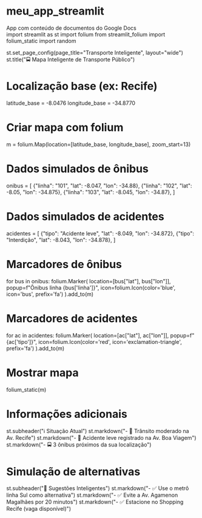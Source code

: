 # meu_app_streamlit
App com conteúdo de documentos do Google Docs  
import streamlit as st
import folium
from streamlit_folium import folium_static
import random

st.set_page_config(page_title="Transporte Inteligente", layout="wide")
st.title("🚍 Mapa Inteligente de Transporte Público")

# Localização base (ex: Recife)
latitude_base = -8.0476
longitude_base = -34.8770

# Criar mapa com folium
m = folium.Map(location=[latitude_base, longitude_base], zoom_start=13)

# Dados simulados de ônibus
onibus = [
    {"linha": "101", "lat": -8.047, "lon": -34.88},
    {"linha": "102", "lat": -8.05, "lon": -34.875},
    {"linha": "103", "lat": -8.045, "lon": -34.87},
]

# Dados simulados de acidentes
acidentes = [
    {"tipo": "Acidente leve", "lat": -8.049, "lon": -34.872},
    {"tipo": "Interdição", "lat": -8.043, "lon": -34.878},
]

# Marcadores de ônibus
for bus in onibus:
    folium.Marker(
        location=[bus["lat"], bus["lon"]],
        popup=f"Ônibus linha {bus['linha']}",
        icon=folium.Icon(color='blue', icon='bus', prefix='fa')
    ).add_to(m)

# Marcadores de acidentes
for ac in acidentes:
    folium.Marker(
        location=[ac["lat"], ac["lon"]],
        popup=f"{ac['tipo']}",
        icon=folium.Icon(color='red', icon='exclamation-triangle', prefix='fa')
    ).add_to(m)

# Mostrar mapa
folium_static(m)

# Informações adicionais
st.subheader("ℹ️ Situação Atual")
st.markdown("- 🚦 Trânsito moderado na Av. Recife")
st.markdown("- 🛑 Acidente leve registrado na Av. Boa Viagem")
st.markdown("- 🚍 3 ônibus próximos da sua localização")

# Simulação de alternativas
st.subheader("🧭 Sugestões Inteligentes")
st.markdown("- ✅ Use o metrô linha Sul como alternativa")
st.markdown("- ✅ Evite a Av. Agamenon Magalhães por 20 minutos")
st.markdown("- ✅ Estacione no Shopping Recife (vaga disponível)")

